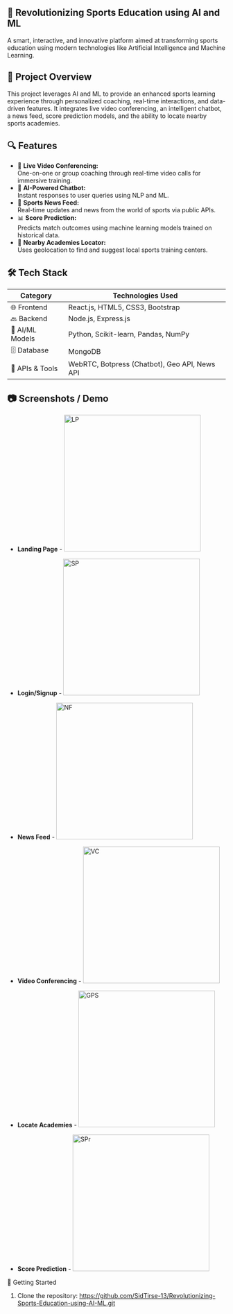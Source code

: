 ## 🧠 Revolutionizing Sports Education using AI and ML
A smart, interactive, and innovative platform aimed at transforming sports education using modern technologies like Artificial Intelligence and Machine Learning.


## 📌 Project Overview
This project leverages AI and ML to provide an enhanced sports learning experience through personalized coaching, real-time interactions, and data-driven features. It integrates live video conferencing, an intelligent chatbot, a news feed, score prediction models, and the ability to locate nearby sports academies.


## 🔍 Features
- 🎥 **Live Video Conferencing:**  
  One-on-one or group coaching through real-time video calls for immersive training.
- 🤖 **AI-Powered Chatbot:**  
  Instant responses to user queries using NLP and ML.
- 📰 **Sports News Feed:**  
  Real-time updates and news from the world of sports via public APIs.
- 📊 **Score Prediction:**  
  Predicts match outcomes using machine learning models trained on historical data.
- 📍 **Nearby Academies Locator:**  
  Uses geolocation to find and suggest local sports training centers.

## 🛠️ Tech Stack

| Category          | Technologies Used                                 |
|------------------ |---------------------------------------------------|
| 🌐 Frontend       | React.js, HTML5, CSS3, Bootstrap                 |
| 🔙 Backend        | Node.js, Express.js                              |
| 🧠 AI/ML Models   | Python, Scikit-learn, Pandas, NumPy              |
| 🗄️ Database       | MongoDB                                          |
| 🔗 APIs & Tools   | WebRTC, Botpress (Chatbot), Geo API, News API    |

## 📷 Screenshots / Demo

- **Landing Page**       - <img width="315" alt="LP" src="https://github.com/user-attachments/assets/4fe43d21-5e9b-430e-b0cc-82e111694bbc" />

- **Login/Signup**       - <img width="315" alt="SP" src="https://github.com/user-attachments/assets/75c5f113-ed91-48c2-969c-bb876950ed5f" />

- **News Feed**          - <img width="315" alt="NF" src="https://github.com/user-attachments/assets/0f1c7769-cf87-4441-b860-86dfd440897c" />

- **Video Conferencing** - <img width="315" alt="VC" src="https://github.com/user-attachments/assets/db99c967-8fb5-422f-b62e-2480425a5baf" />

- **Locate Academies**   - <img width="315" alt="GPS" src="https://github.com/user-attachments/assets/9983392e-90dd-4f11-be45-8d74e0827943" />

- **Score Prediction**   - <img width="315" alt="SPr" src="https://github.com/user-attachments/assets/68e33784-cd52-42e3-bd13-720bda8bc37e" />


🚀 Getting Started

1. Clone the repository:
https://github.com/SidTirse-13/Revolutionizing-Sports-Education-using-AI-ML.git
